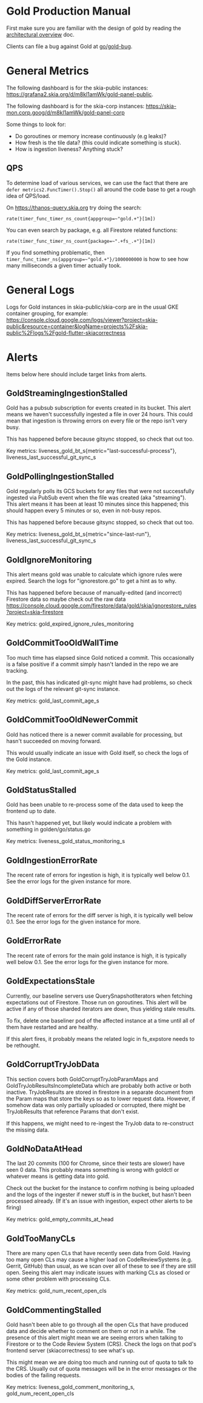 Gold Production Manual
======================

First make sure you are familiar with the design of gold by reading the
[architectural overview](https://goto.google.com/life-of-a-gold-image) doc.

Clients can file a bug against Gold at [go/gold-bug](https://goto.google.com/gold-bug).

General Metrics
===============
The following dashboard is for the skia-public instances:
<https://grafana2.skia.org/d/m8kl1amWk/gold-panel-public>.

The following dashboard is for the skia-corp instances:
<https://skia-mon.corp.goog/d/m8kl1amWk/gold-panel-corp>

Some things to look for:

 - Do goroutines or memory increase continuously (e.g leaks)?
 - How fresh is the tile data? (this could indicate something is stuck).
 - How is ingestion liveness?  Anything stuck?

QPS
---
To determine load of various services, we can use the fact that there are
`defer metrics2.FuncTimer().Stop()` all around the code base to get a rough idea of QPS/load.

On https://thanos-query.skia.org try doing the search:

    rate(timer_func_timer_ns_count{appgroup=~"gold.+"}[1m])

You can even search by package, e.g. all Firestore related functions:

    rate(timer_func_timer_ns_count{package=~".+fs_.+"}[1m])

If you find something problematic, then `timer_func_timer_ns{appgroup=~"gold.+"}/1000000000` is
how to see how many milliseconds a given timer actually took.

General Logs
============
Logs for Gold instances in skia-public/skia-corp are in the usual
GKE container grouping, for example:
<https://console.cloud.google.com/logs/viewer?project=skia-public&resource=container&logName=projects%2Fskia-public%2Flogs%2Fgold-flutter-skiacorrectness>

Alerts
======

Items below here should include target links from alerts.

GoldStreamingIngestionStalled
--------------------
Gold has a pubsub subscription for events created in its bucket.
This alert means we haven't successfully ingested a file in over 24 hours.
This could mean that ingestion is throwing errors on every file or
the repo isn't very busy.

This has happened before because gitsync stopped, so check that out too.

Key metrics: liveness_gold_bt_s{metric="last-successful-process"}, liveness_last_successful_git_sync_s


GoldPollingIngestionStalled
--------------------
Gold regularly polls its GCS buckets for any files that were not
successfully ingested via PubSub event when the file was created (aka "streaming").
This alert means it has been at least 10 minutes since this happened;
this should happen every 5 minutes or so, even in not-busy repos.

This has happened before because gitsync stopped, so check that out too.

Key metrics: liveness_gold_bt_s{metric="since-last-run"}, liveness_last_successful_git_sync_s


GoldIgnoreMonitoring
--------------------
This alert means gold was unable to calculate which ignore rules were expired.
Search the logs for "ignorestore.go" to get a hint as to why.

This has happened before because of manually-edited (and incorrect) Firestore data
so maybe check out the raw data
<https://console.cloud.google.com/firestore/data/gold/skia/ignorestore_rules?project=skia-firestore>

Key metrics: gold_expired_ignore_rules_monitoring

GoldCommitTooOldWallTime
----------------------
Too much time has elapsed since Gold noticed a commit. This occasionally is a false positive
if a commit simply hasn't landed in the repo we are tracking.

In the past, this has indicated git-sync might have had problems, so check out
the logs of the relevant git-sync instance.

Key metrics: gold_last_commit_age_s

GoldCommitTooOldNewerCommit
----------------------
Gold has noticed there is a newer commit available for processing, but hasn't
succeeded on moving forward.

This would usually indicate an issue with Gold itself, so check
the logs of the Gold instance.

Key metrics: gold_last_commit_age_s

GoldStatusStalled
----------------------
Gold has been unable to re-process some of the data used to keep the
frontend up to date.

This hasn't happened yet, but likely would indicate a problem with
something in golden/go/status.go

Key metrics: liveness_gold_status_monitoring_s

GoldIngestionErrorRate
----------------------
The recent rate of errors for ingestion is high, it is typically well below 0.1.
See the error logs for the given instance for more.

GoldDiffServerErrorRate
----------------------
The recent rate of errors for the diff server is high, it is typically well
below 0.1.
See the error logs for the given instance for more.

GoldErrorRate
----------------------
The recent rate of errors for the main gold instance is high, it is
typically well below 0.1.
See the error logs for the given instance for more.

GoldExpectationsStale
----------------------
Currently, our baseline servers use QuerySnapshotIterators when fetching expectations out of
Firestore. Those run on goroutines. This alert will be active if any of those sharded
iterators are down, thus yielding stale results.

To fix, delete one baseliner pod of the affected instance at a time until all of them
have restarted and are healthy.

If this alert fires, it probably means the related logic in fs_expstore needs to be rethought.

GoldCorruptTryJobData
---------------------
This section covers both GoldCorruptTryJobParamMaps and GoldTryJobResultsIncompleteData which are
probably both active or both inactive. TryJobResults are stored in firestore in a separate
document from the Param maps that store the keys so as to lower request data. However, if somehow
data was only partially uploaded or corrupted, there might be TryJobResults that reference
Params that don't exist.

If this happens, we might need to re-ingest the TryJob data to re-construct the missing data.

GoldNoDataAtHead
----------------
The last 20 commits (100 for Chrome, since their tests are slower) have seen 0 data. This probably
means something is wrong with goldctl or whatever means is getting data into gold.

Check out the bucket for the instance to confirm nothing is being uploaded and the logs
of the ingester if newer stuff is in the bucket, but hasn't been processed already. (If it's
an issue with ingestion, expect other alerts to be firing)

Key metrics: gold_empty_commits_at_head

GoldTooManyCLs
--------------
There are many open CLs that have recently seen data from Gold. Having too many open CLs may cause
a higher load on CodeReviewSystems (e.g. Gerrit, GitHub) than usual, as we scan over all of these
to see if they are still open. Seeing this alert may indicate issues with marking CLs as closed
or some other problem with processing CLs.

Key metrics: gold_num_recent_open_cls

GoldCommentingStalled
---------------------
Gold hasn't been able to go through all the open CLs that have produced data and decide whether
to comment on them or not in a while. The presence of this alert might mean we are seeing errors
 when talking to Firestore or to the Code Review System (CRS). Check the logs on that pod's
frontend server (skiacorrectness) to see what's up.

This might mean we are doing too much and running out of quota to talk to the CRS.  Usually
out of quota messages will be in the error messages or the bodies of the failing requests.

Key metrics: liveness_gold_comment_monitoring_s, gold_num_recent_open_cls
